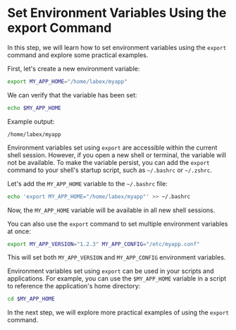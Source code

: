 # Set Environment Variables Using the export Command

In this step, we will learn how to set environment variables using the `export` command and explore some practical examples.

First, let's create a new environment variable:

```bash
export MY_APP_HOME="/home/labex/myapp"
```

We can verify that the variable has been set:

```bash
echo $MY_APP_HOME
```

Example output:

```
/home/labex/myapp
```

Environment variables set using `export` are accessible within the current shell session. However, if you open a new shell or terminal, the variable will not be available. To make the variable persist, you can add the `export` command to your shell's startup script, such as `~/.bashrc` or `~/.zshrc`.

Let's add the `MY_APP_HOME` variable to the `~/.bashrc` file:

```bash
echo 'export MY_APP_HOME="/home/labex/myapp"' >> ~/.bashrc
```

Now, the `MY_APP_HOME` variable will be available in all new shell sessions.

You can also use the `export` command to set multiple environment variables at once:

```bash
export MY_APP_VERSION="1.2.3" MY_APP_CONFIG="/etc/myapp.conf"
```

This will set both `MY_APP_VERSION` and `MY_APP_CONFIG` environment variables.

Environment variables set using `export` can be used in your scripts and applications. For example, you can use the `$MY_APP_HOME` variable in a script to reference the application's home directory:

```bash
cd $MY_APP_HOME
```

In the next step, we will explore more practical examples of using the `export` command.
